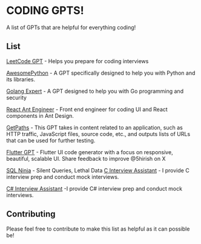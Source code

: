 
# CODING GPTS!

A list of GPTs that are helpful for everything coding!


## List


[LeetCode GPT](https://chat.openai.com/g/g-fnGvs3mDx-leetcode-gpt) - Helps you prepare for coding interviews

[AwesomePython](https://gptstore.ai/gpts/BTdM3KKa1B-awesome-python) - A GPT specifically designed to help you with Python and its libraries.

[Golang Expert](https://chat.openai.com/g/g-Bnv7bM8ba-golang-expert) - A GPT designed to help you with Go programming and security

[React Ant Engineer](https://gptstore.ai/gpts/NL3FBhd6E-react-ant-engineer) - Front end engineer for coding UI and React components in Ant Design.

[GetPaths](https://chat.openai.com/g/g-fnGvs3mDx-leetcode-gpt) - This GPT takes in content related to an application, such as HTTP traffic, JavaScript files, source code, etc., and outputs lists of URLs that can be used for further testing.

[Flutter GPT](https://chat.openai.com/g/g-pIuczqQoq-flutter-gpt) - Flutter UI code generator with a focus on responsive, beautiful, scalable UI. Share feedback to improve @5hirish on X

[SQL Ninja](https://chat.openai.com/g/g-FgZWbduwR-sql-ninja) - Silent Queries, Lethal Data
[C Interview Assistant](https://chat.openai.com/g/g-KWE08yo7S-c-interview-assistant) - I provide C interview prep and conduct mock interviews.

[C# Interview Assistant](https://chat.openai.com/g/g-r6rdCl5PD-c-interview-assistant) -I provide C# interview prep and conduct mock interviews.

## Contributing

Please feel free to contribute to make this list as helpful as it can possible be!





